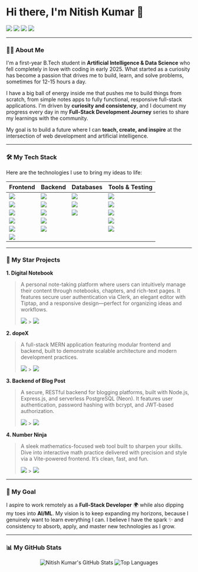 # Hi there, I'm Nitish Kumar 👋

<a href="https://www.linkedin.com/in/nitish-ku" target="_blank"><img src="https://img.shields.io/badge/LinkedIn-0077B5?style=for-the-badge&logo=linkedin&logoColor=white" /></a>
<a href="mailto:nitish.ksharmaa@gmail.com"><img src="https://img.shields.io/badge/Gmail-D14836?style=for-the-badge&logo=gmail&logoColor=white" /></a>
<a href="https://x.com/pewcalypse" target="_blank"><img src="https://img.shields.io/badge/X-000000?style=for-the-badge&logo=x&logoColor=white" /></a>
<a href="https://medium.com/@nitish-ku" target="_blank"><img src="https://img.shields.io/badge/Medium-000000?style=for-the-badge&logo=medium&logoColor=white" /></a>

---

### 👨‍💻 About Me

I'm a first-year B.Tech student in **Artificial Intelligence & Data Science** who fell completely in love with coding in early 2025. What started as a curiosity has become a passion that drives me to build, learn, and solve problems, sometimes for 12-15 hours a day.

I have a big ball of energy inside me that pushes me to build things from scratch, from simple notes apps to fully functional, responsive full-stack applications. I'm driven by **curiosity and consistency**, and I document my progress every day in my **Full-Stack Development Journey** series to share my learnings with the community.

My goal is to build a future where I can **teach, create, and inspire** at the intersection of web development and artificial intelligence.

---

### 🛠️ My Tech Stack

Here are the technologies I use to bring my ideas to life:

| Frontend                                                                                                             | Backend                                                                                                       | Databases                                                                                                        | Tools & Testing                                                                                                       |
| -------------------------------------------------------------------------------------------------------------------- | ------------------------------------------------------------------------------------------------------------- | ---------------------------------------------------------------------------------------------------------------- | --------------------------------------------------------------------------------------------------------------------- |
| <img src="https://img.shields.io/badge/React-20232A?style=for-the-badge&logo=react&logoColor=61DAFB" />              | <img src="https://img.shields.io/badge/Node.js-339933?style=for-the-badge&logo=nodedotjs&logoColor=white" />  | <img src="https://img.shields.io/badge/MongoDB-4EA94B?style=for-the-badge&logo=mongodb&logoColor=white" />       | <img src="https://img.shields.io/badge/Git-F05032?style=for-the-badge&logo=git&logoColor=white" />                    |
| <img src="https://img.shields.io/badge/JavaScript-F7DF1E?style=for-the-badge&logo=javascript&logoColor=black" />     | <img src="https://img.shields.io/badge/Express.js-000000?style=for-the-badge&logo=express&logoColor=white" /> | <img src="https://img.shields.io/badge/PostgreSQL-316192?style=for-the-badge&logo=postgresql&logoColor=white" /> | <img src="https://img.shields.io/badge/GitHub-181717?style=for-the-badge&logo=github&logoColor=white" />              |
| <img src="https://img.shields.io/badge/HTML5-E34F26?style=for-the-badge&logo=html5&logoColor=white" />               | <img src="https://img.shields.io/badge/REST_APIs-000000?style=for-the-badge&logo=databricks&logoColor=white" /> | <img src="https://img.shields.io/badge/SQL-000000?style=for-the-badge&logo=sqlite&logoColor=white" /> | <img src="https://img.shields.io/badge/Postman-FF6C37?style=for-the-badge&logo=postman&logoColor=white" />            |
| <img src="https://img.shields.io/badge/CSS3-1572B6?style=for-the-badge&logo=css3&logoColor=white" />                 | <img src="https://img.shields.io/badge/Authentication-000000?style=for-the-badge&logo=jsonwebtokens&logoColor=white" />| | <img src="https://img.shields.io/badge/VS_Code-007ACC?style=for-the-badge&logo=visual-studio-code&logoColor=white" /> |
| <img src="https://img.shields.io/badge/Tailwind_CSS-38B2AC?style=for-the-badge&logo=tailwind-css&logoColor=white" /> | <img src="https://img.shields.io/badge/Middleware-000000?style=for-the-badge&logo=serverless&logoColor=white" />| | <img src="https://img.shields.io/badge/Bash_&_WSL_(Ubuntu)-4EAA25?style=for-the-badge&logo=ubuntu&logoColor=white" /> |
| <img src="https://img.shields.io/badge/Bootstrap-563D7C?style=for-the-badge&logo=bootstrap&logoColor=white" /> | | | |

---

### 🚀 My Star Projects

**1. Digital Notebook**

> A personal note-taking platform where users can intuitively manage their content through notebooks, chapters, and rich-text pages. It features secure user authentication via Clerk, an elegant editor with Tiptap, and a responsive design—perfect for organizing ideas and workflows.
>
> <a href="https://digital-notebook-59e2.onrender.com" target="_blank"><img src="https://img.shields.io/badge/Live_Demo-000000?style=for-the-badge&logo=Render&logoColor=white" /></a> > <a href="https://github.com/nitish-ku/digital_notebook" target="_blank"><img src="https://img.shields.io/badge/GitHub_Repo-181717?style=for-the-badge&logo=github&logoColor=white" /></a>

**2. dopeX**

> A full-stack MERN application featuring modular frontend and backend, built to demonstrate scalable architecture and modern development practices.
>
> <a href="https://dopex-frontend.onrender.com" target="_blank"><img src="https://img.shields.io/badge/Live_Demo-000000?style=for-the-badge&logo=Render&logoColor=white" /></a> > <a href="https://github.com/nitish-ku/dopex" target="_blank"><img src="https://img.shields.io/badge/GitHub_Repo-181717?style=for-the-badge&logo=github&logoColor=white" /></a>

**3. Backend of Blog Post**

> A secure, RESTful backend for blogging platforms, built with Node.js, Express.js, and serverless PostgreSQL (Neon). It features user authentication, password hashing with bcrypt, and JWT-based authorization.
>
> <a href="https://backendofblogapp-tirx.onrender.com/" target="_blank"><img src="https://img.shields.io/badge/Live_Demo-000000?style=for-the-badge&logo=Render&logoColor=white" /></a> > <a href="https://github.com/nitish-ku/backendOfBlogApp" target="_blank"><img src="https://img.shields.io/badge/GitHub_Repo-181717?style=for-the-badge&logo=github&logoColor=white" /></a>

**4. Number Ninja**

> A sleek mathematics-focused web tool built to sharpen your skills. Dive into interactive math practice delivered with precision and style via a Vite-powered frontend. It’s clean, fast, and fun.
>
> <a href="https://numberninja.onrender.com" target="_blank"><img src="https://img.shields.io/badge/Live_Demo-000000?style=for-the-badge&logo=Render&logoColor=white" /></a> > <a href="https://github.com/nitish-ku/numberNinja" target="_blank"><img src="https://img.shields.io/badge/GitHub_Repo-181717?style=for-the-badge&logo=github&logoColor=white" /></a>

---

### 🎯 My Goal

I aspire to work remotely as a **Full-Stack Developer** 🌍 while also dipping my toes into **AI/ML**. My vision is to keep expanding my horizons, because I genuinely want to learn everything I can. I believe I have the spark ✨ and consistency to absorb, apply, and master new technologies as I grow.

---

### 📊 My GitHub Stats

<p align="center">
  <img src="https://github-readme-stats.vercel.app/api?username=Nitish-ku&show_icons=true&theme=radical&rank_icon=github" alt="Nitish Kumar's GitHub Stats" />
  <img src="https://github-readme-stats.vercel.app/api/top-langs/?username=Nitish-ku&layout=compact&theme=radical" alt="Top Languages" />
</p>
